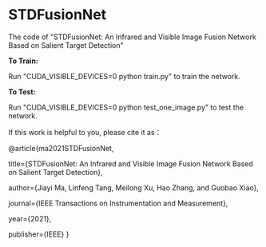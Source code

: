# STDFusionNet
The code of "STDFusionNet: An Infrared and Visible Image Fusion Network Based on Salient Target Detection"

**To Train:**

Run "CUDA_VISIBLE_DEVICES=0 python train.py" to train the network.

**To Test:**

Run "CUDA_VISIBLE_DEVICES=0 python test_one_image.py" to test the network.

If this work is helpful to you, please cite it as：

@article{ma2021STDFusionNet,
  
  title={STDFusionNet: An Infrared and Visible Image Fusion Network Based on Salient Target Detection},
  
  author={Jiayi Ma, Linfeng Tang, Meilong Xu, Hao Zhang, and Guobao Xiao},
  
  journal={IEEE Transactions on Instrumentation and Measurement},
  
  year={2021},
  
  publisher={IEEE}
}
